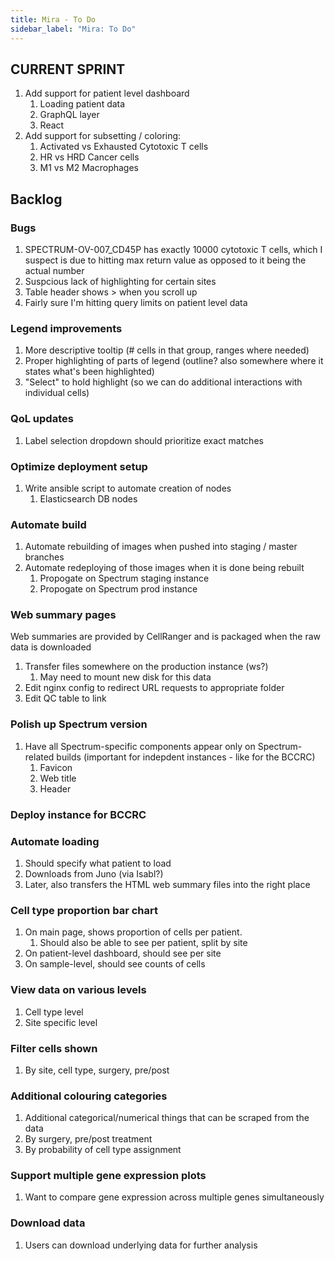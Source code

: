 ```yaml
---
title: Mira - To Do
sidebar_label: "Mira: To Do"
---
```


## CURRENT SPRINT

1. Add support for patient level dashboard
   1. Loading patient data
   2. GraphQL layer
   3. React
2. Add support for subsetting / coloring:
   1. Activated vs Exhausted Cytotoxic T cells
   2. HR vs HRD Cancer cells
   3. M1 vs M2 Macrophages

## Backlog

### Bugs

1. SPECTRUM-OV-007_CD45P has exactly 10000 cytotoxic T cells, which I suspect is due to hitting max return value as opposed to it being the actual number
2. Suspcious lack of highlighting for certain sites
3. Table header shows > when you scroll up
4. Fairly sure I'm hitting query limits on patient level data

### Legend improvements

1. More descriptive tooltip (# cells in that group, ranges where needed)
2. Proper highlighting of parts of legend (outline? also somewhere where it states what's been highlighted)
3. "Select" to hold highlight (so we can do additional interactions with individual cells)

### QoL updates

1. Label selection dropdown should prioritize exact matches

### Optimize deployment setup

1. Write ansible script to automate creation of nodes
   1. Elasticsearch DB nodes

### Automate build

1. Automate rebuilding of images when pushed into staging / master branches
2. Automate redeploying of those images when it is done being rebuilt
   1. Propogate on Spectrum staging instance
   2. Propogate on Spectrum prod instance

### Web summary pages

Web summaries are provided by CellRanger and is packaged when the raw data is downloaded

1. Transfer files somewhere on the production instance (ws?)
   1. May need to mount new disk for this data
2. Edit nginx config to redirect URL requests to appropriate folder
3. Edit QC table to link

### Polish up Spectrum version

1. Have all Spectrum-specific components appear only on Spectrum-related builds (important for indepdent instances - like for the BCCRC)
   1. Favicon
   2. Web title
   3. Header

### Deploy instance for BCCRC

### Automate loading

1. Should specify what patient to load
2. Downloads from Juno (via Isabl?)
3. Later, also transfers the HTML web summary files into the right place

### Cell type proportion bar chart

1. On main page, shows proportion of cells per patient.
   1. Should also be able to see per patient, split by site
2. On patient-level dashboard, should see per site
3. On sample-level, should see counts of cells

### View data on various levels

1. Cell type level
2. Site specific level

### Filter cells shown

1. By site, cell type, surgery, pre/post

### Additional colouring categories

1. Additional categorical/numerical things that can be scraped from the data
2. By surgery, pre/post treatment
3. By probability of cell type assignment

### Support multiple gene expression plots

1. Want to compare gene expression across multiple genes simultaneously

### Download data

1. Users can download underlying data for further analysis
